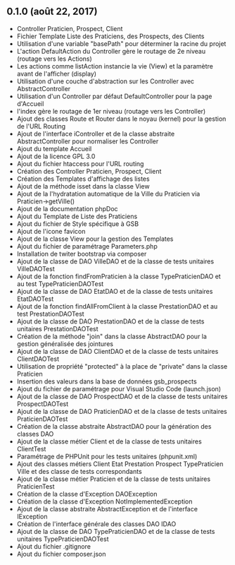 ## 0.1.0 (août 22, 2017)
  - Controller Praticien, Prospect, Client
  - Fichier Template Liste des Praticiens, des Prospects, des Clients
  - Utilisation d'une variable "basePath" pour déterminer la racine du projet
  - L'action DefaultAction du Controller gère le routage de 2e niveau (routage vers les Actions)
  - Les actions comme listAction instancie la vie (View) et la paramètre avant de l'afficher (display)
  - Utilisation d'une couche d'abstraction sur les Controller avec AbstractController
  - Utilisation d'un Controller par défaut DefaultController pour la page d'Accueil
  - l'index gère le routage de 1er niveau (routage vers les Controller)
  - Ajout des classes Route et Router dans le noyau (kernel) pour la gestion de l'URL Routing
  - Ajout de l'interface iController et de la classe abstraite AbstractController pour normaliser les Controller
  - Ajout du template Accueil
  - Ajout de la licence GPL 3.0
  - Ajout du fichier htaccess pour l'URL routing
  - Création des Controller Praticien, Prospect, Client
  - Création des Templates d'affichage des listes
  - Ajout de la méthode isset dans la classe View
  - Ajout de la l'hydratation automatique de la Ville du Praticien via Praticien->getVille()
  - Ajout de la documentation phpDoc
  - Ajout du Template de Liste des Praticiens
  - Ajout du fichier de Style spécifique à GSB
  - Ajout de l'icone favicon
  - Ajout de la classe View pour la gestion des Templates
  - Ajout du fichier de paramétrage Parameters.php
  - Installation de twiter bootstrap via composer
  - Ajout de la classe de DAO VilleDAO et de la classe de tests unitaires VilleDAOTest
  - Ajout de la fonction findFromPraticien à la classe TypePraticienDAO et au test TypePraticienDAOTest
  - Ajout de la classe de DAO EtatDAO et de la classe de tests unitaires EtatDAOTest
  - Ajout de la fonction findAllFromClient à la classe PrestationDAO et au test PrestationDAOTest
  - Ajout de la classe de DAO PrestationDAO et de la classe de tests unitaires PrestationDAOTest
  - Création de la méthode "join" dans la classe AbstractDAO pour la gestion généralisée des jointures
  - Ajout de la classe de DAO ClientDAO et de la classe de tests unitaires ClientDAOTest
  - Utilisation de propriété "protected" à la place de "private" dans la classe Praticien
  - Insertion des valeurs dans la base de données gsb_prospects
  - Ajout du fichier de paramétrage pour Visual Studio Code (launch.json)
  - Ajout de la classe de DAO ProspectDAO et de la classe de tests unitaires ProspectDAOTest
  - Ajout de la classe de DAO PraticienDAO et de la classe de tests unitaires PraticienDAOTest
  - Création de la classe abstraite AbstractDAO pour la génération des classes DAO
  - Ajout de la classe métier Client et de la classe de tests unitaires ClientTest
  - Paramétrage de PHPUnit pour les tests unitaires (phpunit.xml)
  - Ajout des classes métiers Client Etat Prestation Prospect TypePraticien Ville et des classe de tests correspondants
  - Ajout de la classe métier Praticien et de la classe de tests unitaires PraticienTest
  - Création de la classe d'Exception DAOException
  - Création de la classe d'Exception NotImplementedException
  - Ajout de la classe abstraite AbstractException et de l'interface IException
  - Création de l'interface générale des classes DAO IDAO
  - Ajout de la classe de DAO TypePraticienDAO et de la classe de tests unitaires TypePraticienDAOTest
  - Ajout du fichier .gitignore
  - Ajout du fichier composer.json
